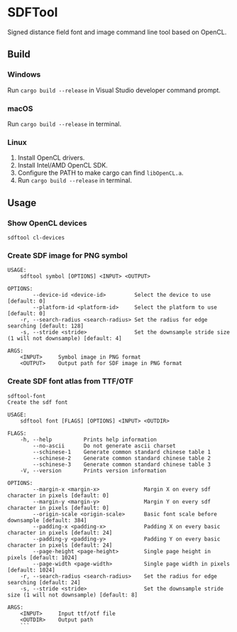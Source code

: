 # SDFTool
Signed distance field font and image command line tool based on OpenCL.

## Build

### Windows

Run `cargo build --release` in Visual Studio developer command prompt.

### macOS

Run `cargo build --release` in terminal.

### Linux

1. Install OpenCL drivers.
2. Install Intel/AMD OpenCL SDK.
3. Configure the PATH to make cargo can find `libOpenCL.a`.
4. Run `cargo build --release` in terminal.

## Usage

### Show OpenCL devices
```
sdftool cl-devices
```

### Create SDF image for PNG symbol
```
USAGE:
    sdftool symbol [OPTIONS] <INPUT> <OUTPUT>

OPTIONS:
        --device-id <device-id>         Select the device to use [default: 0]
        --platform-id <platform-id>     Select the platform to use [default: 0]
    -r, --search-radius <search-radius> Set the radius for edge searching [default: 128]
    -s, --stride <stride>               Set the downsample stride size (1 will not downsample) [default: 4]

ARGS:
    <INPUT>     Symbol image in PNG format
    <OUTPUT>    Output path for SDF image in PNG format
```

### Create SDF font atlas from TTF/OTF
```
sdftool-font
Create the sdf font

USAGE:
    sdftool font [FLAGS] [OPTIONS] <INPUT> <OUTDIR>

FLAGS:
    -h, --help          Prints help information
        --no-ascii      Do not generate ascii charset
        --schinese-1    Generate common standard chinese table 1
        --schinese-2    Generate common standard chinese table 2
        --schinese-3    Generate common standard chinese table 3
    -V, --version       Prints version information

OPTIONS:
        --margin-x <margin-x>              Margin X on every sdf character in pixels [default: 0]
        --margin-y <margin-y>              Margin Y on every sdf character in pixels [default: 0]
        --origin-scale <origin-scale>      Basic font scale before downsample [default: 384]
        --padding-x <padding-x>            Padding X on every basic character in pixels [default: 24]
        --padding-y <padding-y>            Padding Y on every basic character in pixels [default: 24]
        --page-height <page-height>        Single page height in pixels [default: 1024]
        --page-width <page-width>          Single page width in pixels [default: 1024]
    -r, --search-radius <search-radius>    Set the radius for edge searching [default: 24]
    -s, --stride <stride>                  Set the downsample stride size (1 will not downsample) [default: 8]

ARGS:
    <INPUT>     Input ttf/otf file
    <OUTDIR>    Output path
    ```
